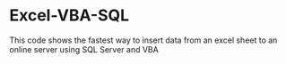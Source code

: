 # Excel-VBA-SQL
This code shows the fastest way to insert data from an excel sheet to an online server using SQL Server and VBA
